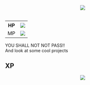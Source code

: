 <link rel="stylesheet" href="styles.css">


<h1 align="center">
    <img src="https://readme-typing-svg.herokuapp.com/?font=Sankofa+Display&size=75&center=true&vCenter=true&width=1000&height=70&duration=4000&lines=Hi+I'm+James+O'Kane;+Daring+Developer;Engineering+Extraordinaire" />
</h1>

<table align="right">
  <tr>
    <th>HP</th>
    <th><img src="https://geps.dev/progress/30?dangerColor=ef476f"></th>
  </tr>
  <tr>
    <td>MP</td>
    <td><img src="https://geps.dev/progress/9001?successColor=118ab2"></td>
  </tr>
</table>
<p>YOU SHALL NOT NOT PASS!!<br>
    And look at some cool projects
</p>

 ## XP

<p align="center">
  <a href="https://skillicons.dev">
    <img src="https://skillicons.dev/icons?i=html,css,js,ts,react,nodejs,nextjs,vite,git,github,postman,figma" />
  </a>
</p>
